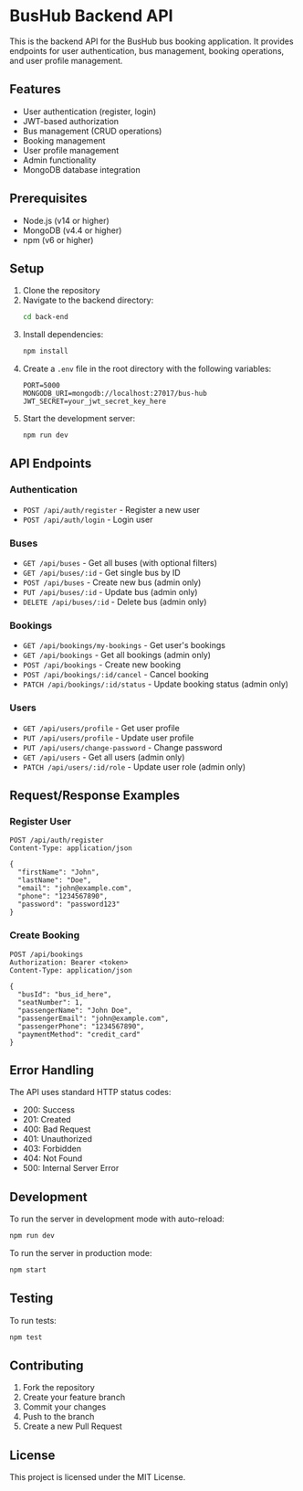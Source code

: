 # BusHub Backend API

This is the backend API for the BusHub bus booking application. It provides endpoints for user authentication, bus management, booking operations, and user profile management.

## Features

- User authentication (register, login)
- JWT-based authorization
- Bus management (CRUD operations)
- Booking management
- User profile management
- Admin functionality
- MongoDB database integration

## Prerequisites

- Node.js (v14 or higher)
- MongoDB (v4.4 or higher)
- npm (v6 or higher)

## Setup

1. Clone the repository
2. Navigate to the backend directory:
   ```bash
   cd back-end
   ```
3. Install dependencies:
   ```bash
   npm install
   ```
4. Create a `.env` file in the root directory with the following variables:
   ```
   PORT=5000
   MONGODB_URI=mongodb://localhost:27017/bus-hub
   JWT_SECRET=your_jwt_secret_key_here
   ```
5. Start the development server:
   ```bash
   npm run dev
   ```

## API Endpoints

### Authentication

- `POST /api/auth/register` - Register a new user
- `POST /api/auth/login` - Login user

### Buses

- `GET /api/buses` - Get all buses (with optional filters)
- `GET /api/buses/:id` - Get single bus by ID
- `POST /api/buses` - Create new bus (admin only)
- `PUT /api/buses/:id` - Update bus (admin only)
- `DELETE /api/buses/:id` - Delete bus (admin only)

### Bookings

- `GET /api/bookings/my-bookings` - Get user's bookings
- `GET /api/bookings` - Get all bookings (admin only)
- `POST /api/bookings` - Create new booking
- `POST /api/bookings/:id/cancel` - Cancel booking
- `PATCH /api/bookings/:id/status` - Update booking status (admin only)

### Users

- `GET /api/users/profile` - Get user profile
- `PUT /api/users/profile` - Update user profile
- `PUT /api/users/change-password` - Change password
- `GET /api/users` - Get all users (admin only)
- `PATCH /api/users/:id/role` - Update user role (admin only)

## Request/Response Examples

### Register User
```http
POST /api/auth/register
Content-Type: application/json

{
  "firstName": "John",
  "lastName": "Doe",
  "email": "john@example.com",
  "phone": "1234567890",
  "password": "password123"
}
```

### Create Booking
```http
POST /api/bookings
Authorization: Bearer <token>
Content-Type: application/json

{
  "busId": "bus_id_here",
  "seatNumber": 1,
  "passengerName": "John Doe",
  "passengerEmail": "john@example.com",
  "passengerPhone": "1234567890",
  "paymentMethod": "credit_card"
}
```

## Error Handling

The API uses standard HTTP status codes:
- 200: Success
- 201: Created
- 400: Bad Request
- 401: Unauthorized
- 403: Forbidden
- 404: Not Found
- 500: Internal Server Error

## Development

To run the server in development mode with auto-reload:
```bash
npm run dev
```

To run the server in production mode:
```bash
npm start
```

## Testing

To run tests:
```bash
npm test
```

## Contributing

1. Fork the repository
2. Create your feature branch
3. Commit your changes
4. Push to the branch
5. Create a new Pull Request

## License

This project is licensed under the MIT License. 